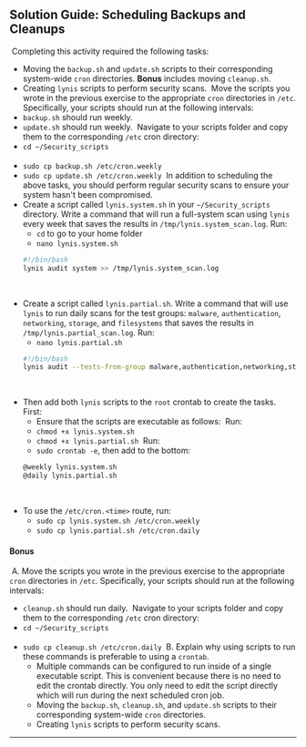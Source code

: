 ## Solution Guide: Scheduling Backups and Cleanups
​
Completing this activity required the following tasks: 
​
- Moving the `backup.sh` and `update.sh` scripts to their corresponding system-wide `cron` directories. **Bonus** includes moving `cleanup.sh`.
​
- Creating `lynis` scripts to perform security scans.
​
Move the scripts you wrote in the previous exercise to the appropriate `cron` directories in `/etc`. Specifically, your scripts should run at the following intervals:
​
- `backup.sh` should run weekly.
- `update.sh` should run weekly.
​
Navigate to your scripts folder and copy them to the corresponding `/etc` cron directory:
​
- `cd ~/Security_scripts`  
​
- `sudo cp backup.sh /etc/cron.weekly`
​
- `sudo cp update.sh /etc/cron.weekly`
​
In addition to scheduling the above tasks, you should perform regular security scans to ensure your system hasn't been compromised. 
​
- Create a script called `lynis.system.sh` in your `~/Security_scripts` directory. Write a command that will run a full-system scan using `lynis` every week that saves the results in `/tmp/lynis.system_scan.log`. Run:
​
    - `cd` to go to your home folder
​
    - `nano lynis.system.sh`
​
    ```bash
    #!/bin/bash
    lynis audit system >> /tmp/lynis.system_scan.log
    ```
​
- Create a script called `lynis.partial.sh`. Write a command that will use `lynis` to run daily scans for the test groups: `malware`, `authentication`, `networking`, `storage`, and `filesystems` that saves the results in `/tmp/lynis.partial_scan.log`. Run:
​
    - `nano lynis.partial.sh`
​
    ```bash
    #!/bin/bash
    lynis audit --tests-from-group malware,authentication,networking,storage,filesystems >> /tmp/lynis.partial_scan.log
    ```
​
- Then add both `lynis` scripts to the `root` crontab to create the tasks.
​
First:
​
  - Ensure that the scripts are executable as follows:
​
Run:
​
  - `chmod +x lynis.system.sh`
  - `chmod +x lynis.partial.sh`
​
 Run:
​
  - `sudo crontab -e`, then add to the bottom:
​
  ```bash
  @weekly lynis.system.sh
  @daily lynis.partial.sh
  ```
​
- To use the `/etc/cron.<time>` route, run:
​
  - `sudo cp lynis.system.sh /etc/cron.weekly`
​
  - `sudo cp lynis.partial.sh /etc/cron.daily`
​
#### Bonus
​
A. Move the scripts you wrote in the previous exercise to the appropriate `cron` directories in `/etc`. Specifically, your scripts should run at the following intervals:
​
  - `cleanup.sh` should run daily.
​
  Navigate to your scripts folder and copy them to the corresponding `/etc` cron directory:
​
  - `cd ~/Security_scripts`  
​
  - `sudo cp cleanup.sh /etc/cron.daily`
​
B. Explain why using scripts to run these commands is preferable to using a `crontab`.
​
​
    - Multiple commands can be configured to run inside of a single executable script. This is convenient because there is no need to edit the crontab directly. You only need to edit the script directly which will run during the next scheduled cron job.
​
    - Moving the `backup.sh`, `cleanup.sh`, and `update.sh` scripts to their corresponding system-wide `cron` directories.
​
    - Creating `lynis` scripts to perform security scans.
​
​
---
